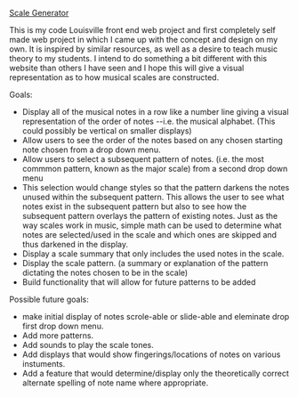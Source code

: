 [Scale Generator](https://codebrews.github.io/scale-generator/)

This is my code Louisville front end web project and first completely self made web project in which I came up with the concept and design on my own. It is inspired by similar resources, as well as a desire to teach music theory to my students. I intend to do something a bit different with this website than others I have seen and I hope this will give a visual representation as to how musical scales are constructed. 

Goals:
- Display all of the musical notes in a row like a number line giving a visual representation of the order of notes --i.e. the musical alphabet. (This could possibly be vertical on smaller displays)
- Allow users to see the order of the notes based on any chosen starting note chosen from a drop down menu.
- Allow users to select a subsequent pattern of notes. (i.e. the most commmon pattern, known as the major scale) from a second drop down menu
- This selection would change styles so that the pattern darkens the notes unused within the subsequent pattern. This allows the user to see what notes exist in the subsequent pattern but also to see how the subsequent pattern overlays the pattern of existing notes. Just as the way scales work in music, simple math can be used to determine what notes are selected/used in the scale and which ones are skipped and thus darkened in the display. 
- Display a scale summary that only includes the used notes in the scale.
- Display the scale pattern. (a summary or explanation of the pattern dictating the notes chosen to be in the scale)
- Build functionality that will allow for future patterns to be added

Possible future goals:
- make initial display of notes scrole-able or slide-able and eleminate drop first drop down menu.
- Add more patterns.
- Add sounds to play the scale tones.
- Add displays that would show fingerings/locations of notes on various instuments.
- Add a feature that would determine/display only the theoretically correct alternate spelling of note name where appropriate.


